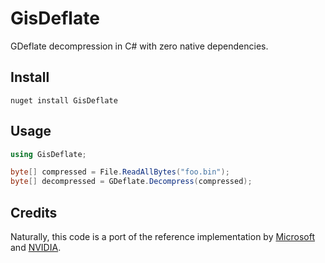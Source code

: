 # GisDeflate
GDeflate decompression in C# with zero native dependencies.

## Install
`nuget install GisDeflate`

## Usage
```cs
using GisDeflate;

byte[] compressed = File.ReadAllBytes("foo.bin");
byte[] decompressed = GDeflate.Decompress(compressed);
```

## Credits
Naturally, this code is a port of the reference implementation by [Microsoft](https://github.com/microsoft/DirectStorage/tree/main/GDeflate)
and [NVIDIA](https://github.com/NVIDIA/libdeflate/tree/3bb5c6924b32a91e6e6a8f54ba00a21f037a8db5).
